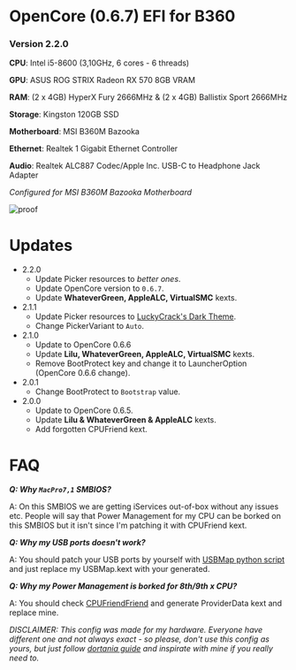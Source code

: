 # OpenCore (0.6.7) EFI for B360

### Version 2.2.0

**CPU**: Intel i5-8600 (3,10GHz, 6 cores - 6 threads)

**GPU**: ASUS ROG STRIX Radeon RX 570 8GB VRAM

**RAM**: (2 x 4GB) HyperX Fury 2666MHz & (2 x 4GB) Ballistix Sport 2666MHz

**Storage**: Kingston 120GB SSD

**Motherboard**: MSI B360M Bazooka

**Ethernet**: Realtek 1 Gigabit Ethernet Controller

**Audio**: Realtek ALC887 Codec/Apple Inc. USB-C to Headphone Jack Adapter

_Configured for MSI B360M Bazooka Motherboard_

![proof](https://i.ririxi.dev/macos_new.png)

# Updates

- 2.2.0
  - Update Picker resources to _better ones_.
  - Update OpenCore version to ``0.6.7``.
  - Update **WhateverGreen, AppleALC, VirtualSMC** kexts.
- 2.1.1
  - Update Picker resources to [LuckyCrack's Dark Theme](https://github.com/LuckyCrack/OpenCore-Themes).
  - Change PickerVariant to `Auto`.
- 2.1.0
  - Update to OpenCore 0.6.6
  - Update **Lilu, WhateverGreen, AppleALC, VirtualSMC** kexts.
  - Remove BootProtect key and change it to LauncherOption (OpenCore 0.6.6 change).
- 2.0.1
  - Change BootProtect to `Bootstrap` value.
- 2.0.0
  - Update to OpenCore 0.6.5.
  - Update **Lilu & WhateverGreen & AppleALC** kexts.
  - Add forgotten CPUFriend kext.

# FAQ
___Q: Why ``MacPro7,1`` SMBIOS?___

A: On this SMBIOS we are getting iServices out-of-box without any issues etc. People will say that Power Management for my CPU can be borked on this SMBIOS but it isn't since I'm patching it with CPUFriend kext.

___Q: Why my USB ports doesn't work?___

A: You should patch your USB ports by yourself with [USBMap python script](https://github.com/CorpNewt/USBMap) and just replace my USBMap.kext with your generated.

___Q: Why my Power Management is borked for 8th/9th x CPU?___

A: You should check [CPUFriendFriend](https://github.com/corpnewt/CPUFriendFriend) and generate ProviderData kext and replace mine.

_DISCLAIMER: This config was made for my hardware. Everyone have different one and not always exact - so please, don't use this config as yours, but just follow [dortania guide](https://dortania.github.io/OpenCore-Install-Guide/) and inspirate with mine if you really need to._
